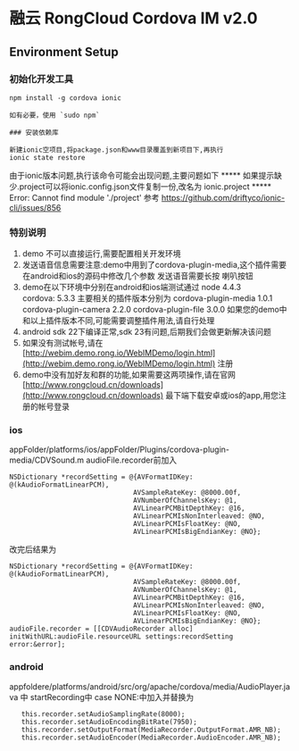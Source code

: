 # 融云 RongCloud Cordova IM v2.0

## Environment Setup

### 初始化开发工具

```
npm install -g cordova ionic

如有必要，使用 `sudo npm`

### 安装依赖库

新建ionic空项目,将package.json和www目录覆盖到新项目下,再执行
ionic state restore
```
由于ionic版本问题,执行该命令可能会出现问题,主要问题如下
***** 如果提示缺少.project可以将ionic.config.json文件复制一份,改名为 ionic.project
***** Error: Cannot find module './project'  参考 https://github.com/driftyco/ionic-cli/issues/856


### 特别说明
1. demo 不可以直接运行,需要配置相关开发环境
2. 发送语音信息需要注意:demo中用到了cordova-plugin-media,这个插件需要在android和ios的源码中修改几个参数
发送语音需要长按 喇叭按钮
3. demo在以下环境中分别在android和ios端测试通过
     node 4.4.3  
     cordova: 5.3.3
  主要相关的插件版本分别为
     cordova-plugin-media  1.0.1
     cordova-plugin-camera 2.2.0
     cordova-plugin-file   3.0.0
  如果您的demo中和以上插件版本不同,可能需要调整插件用法,请自行处理
4. android sdk 22下编译正常,sdk 23有问题,后期我们会做更新解决该问题
5. 如果没有测试帐号,请在 [http://webim.demo.rong.io/WebIMDemo/login.html](http://webim.demo.rong.io/WebIMDemo/login.html) 注册
6. demo中没有加好友和群的功能,如果需要这两项操作,请在官网 [http://www.rongcloud.cn/downloads](http://www.rongcloud.cn/downloads) 最下端下载安卓或ios的app,用您注册的帐号登录

### ios  
appFolder/platforms/ios/appFolder/Plugins/cordova-plugin-media/CDVSound.m   audioFile.recorder前加入

```
NSDictionary *recordSetting = @{AVFormatIDKey: @(kAudioFormatLinearPCM),
                               AVSampleRateKey: @8000.00f,
                               AVNumberOfChannelsKey: @1,
                               AVLinearPCMBitDepthKey: @16,
                               AVLinearPCMIsNonInterleaved: @NO,
                               AVLinearPCMIsFloatKey: @NO,
                               AVLinearPCMIsBigEndianKey: @NO};
```

改完后结果为

```
NSDictionary *recordSetting = @{AVFormatIDKey: @(kAudioFormatLinearPCM),
                               AVSampleRateKey: @8000.00f,
                               AVNumberOfChannelsKey: @1,
                               AVLinearPCMBitDepthKey: @16,
                               AVLinearPCMIsNonInterleaved: @NO,
                               AVLinearPCMIsFloatKey: @NO,
                               AVLinearPCMIsBigEndianKey: @NO};
audioFile.recorder = [[CDVAudioRecorder alloc] initWithURL:audioFile.resourceURL settings:recordSetting error:&error];

```

###  android
   appfoldere/platforms/android/src/org/apache/cordova/media/AudioPlayer.java 中  startRecording中  case NONE:中加入并替换为

```
   this.recorder.setAudioSamplingRate(8000);
   this.recorder.setAudioEncodingBitRate(7950);
   this.recorder.setOutputFormat(MediaRecorder.OutputFormat.AMR_NB);
   this.recorder.setAudioEncoder(MediaRecorder.AudioEncoder.AMR_NB);
```
